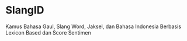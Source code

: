 # SlangID
Kamus Bahasa Gaul, Slang Word, Jaksel, dan Bahasa Indonesia Berbasis Lexicon Based dan Score Sentimen

